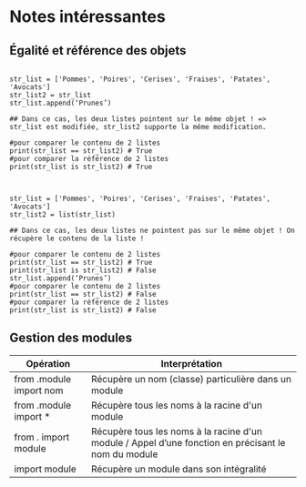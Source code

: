 # Notes intéressantes


## Égalité et référence des objets 

```

str_list = ['Pommes', 'Poires', 'Cerises', 'Fraises', 'Patates', 'Avocats']
str_list2 = str_list
str_list.append(‘Prunes’)

## Dans ce cas, les deux listes pointent sur le même objet ! => str_list est modifiée, str_list2 supporte la même modification.

#pour comparer le contenu de 2 listes
print(str_list == str_list2) # True
#pour comparer la référence de 2 listes
print(str_list is str_list2) # True



str_list = ['Pommes', 'Poires', 'Cerises', 'Fraises', 'Patates', 'Avocats']
str_list2 = list(str_list)

## Dans ce cas, les deux listes ne pointent pas sur le même objet ! On récupère le contenu de la liste !

#pour comparer le contenu de 2 listes
print(str_list == str_list2) # True
print(str_list is str_list2) # False
str_list.append(‘Prunes’)
#pour comparer le contenu de 2 listes
print(str_list == str_list2) # False
#pour comparer la référence de 2 listes
print(str_list is str_list2) # False

```

## Gestion des modules

| Opération | Interprétation |  
| --- | --- |  
| from .module import nom | Récupère un nom (classe) particulière dans un module |  
| from .module import * | Récupère tous les noms à la racine d'un module |  
| from . import module | Récupère tous les noms à la racine d'un module / Appel d’une fonction en précisant le nom du module |  
| import module | Récupère un module dans son intégralité |  
